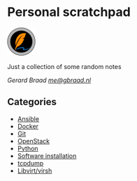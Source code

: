 Personal scratchpad
===================

[!["Scribble"](https://raw.githubusercontent.com/gbraad/assets/gh-pages/icons/scribble-icon-64.png)](http://github.com/gbraad)

Just a collection of some random notes

_Gerard Braad <me@gbraad.nl>_

## Categories

  * [Ansible](ansible.md)
  * [Docker](docker.md)
  * [Git](git.md)
  * [OpenStack](openstack.md)
  * [Python](python.md)
  * [Software installation](install.md)
  * [tcpdump](tcpdump.md)
  * [Libvirt/virsh](virsh.md)
